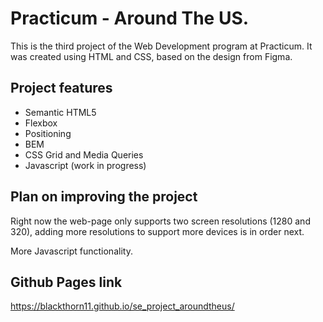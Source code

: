# Practicum - Around The US.

This is the third project of the Web Development program at Practicum. It was created using HTML and CSS, based on the design from Figma.

## Project features

- Semantic HTML5
- Flexbox
- Positioning
- BEM
- CSS Grid and Media Queries
- Javascript (work in progress)

## Plan on improving the project

Right now the web-page only supports two screen resolutions (1280 and 320), adding more resolutions to support more devices is in order next.

More Javascript functionality.

## Github Pages link

https://blackthorn11.github.io/se_project_aroundtheus/
